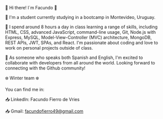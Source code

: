 :wave: Hi there! I´m Facundo 👋

:book: I'm a student currently studying in a bootcamp in Montevideo, Uruguay. 

:speech_balloon: I spend around 8 hours a day in class learning a range of skills, including HTML, CSS, advanced JavaScript, command-line usage, Git, Node.js with Express, MySQL, Model-View-Controller (MVC) architecture, MongoDB, REST APIs, JWT, SPAs, and React. I'm passionate about coding and love to work on personal projects outside of class. 

:speech_balloon: As someone who speaks both Spanish and English, I'm excited to collaborate with developers from all around the world. Looking forward to connecting with the Github community!

:snowflake: Winter team :snowflake:

You can find me in:

:inbox_tray: LinkedIn: Facundo Fierro de Vries

:inbox_tray: Gmail: facundofierro49@gmail.com


